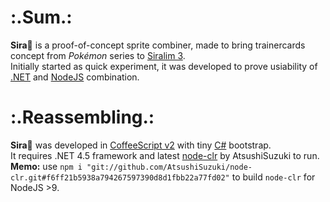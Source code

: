 # :.Sum.:
__Sira🍋__ is a proof-of-concept sprite combiner, made to bring trainercards concept from _Pokémon_ series to [Siralim 3](https://store.steampowered.com/app/841770/Siralim_3/).  
Initially started as quick experiment, it was developed to prove usiability of [.NET](https://github.com/dotnet) and [NodeJS](https://nodejs.org/en/) combination.

# :.Reassembling.:
__Sira🍋__ was developed in [CoffeeScript v2](https://coffeescript.org/) with tiny [C#](https://github.com/dotnet/csharplang) bootstrap.  
It requires .NET 4.5 framework and latest [node-clr](https://github.com/AtsushiSuzuki/node-clr) by AtsushiSuzuki to run.  
__Memo:__ use `npm i "git://github.com/AtsushiSuzuki/node-clr.git#f6ff21b5938a794267597390d8d1fbb22a77fd02"` to build `node-clr` for NodeJS >9.
